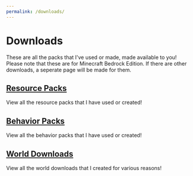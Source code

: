 ```yaml
---
permalink: /downloads/
---
```

# Downloads
These are all the packs that I've used or made, made available to you! Please note that these are for Minecraft Bedrock Edition. If there are other downloads, a seperate page will be made for them.

## [Resource Packs](./downloads/rps)
View all the resource packs that I have used or created!

## [Behavior Packs](./downloads/bps)
View all the behavior packs that I have used or created!

## [World Downloads](./downloads/worlds)
View all the world downloads that I created for various reasons!